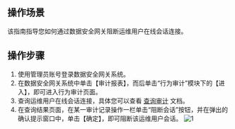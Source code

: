 ## 操作场景
该指南指导您如何通过数据安全网关阻断运维用户在线会话连接。



## 操作步骤
1. 使用管理员账号登录数据安全网关系统。
2. 在数据安全网关系统中单击【审计报表】，而后单击“行为审计”模块下的【进入】，即可进入行为审计页面。
3. 查询运维用户在线会话连接，具体您可以查看 [查询审计](https://cloud.tencent.com/document/product/1025/32449) 文档。
4. 在查询结果页面，在某一审计记录操作一栏单击“阻断会话”按钮，并在弹出的确认提示窗口中，单击【确定】，即可阻断该运维用户会话。
![1](https://main.qcloudimg.com/raw/ec9c6df74f3f4a6650a29ca6cd1f0fb8.png)
